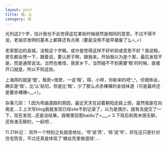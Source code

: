 ```yaml
---
layout: post
title: 借，认
category: 闲
---
```

光列这2个字，估计我也不会觉得这在某些时候居然是相同的意思。不过不得不说，老祖宗发明的基本上都算还有点用（要是没用不就早被废了么=_=）

老家那边的县城，没租这个字眼。或许是觉得这样不好听抑或意思不好？我说租，房东都会愣一下，跟着说，要认房子啊，跟我来。开始我以为是个案，最后发现不是，而是通常说法。当然也难怪，我家乡下，当然碰不不到需要‘租’的时候，直接开口就是，所以不知这些。

上海用的就是‘借’，租房=借房，一说‘租’，得，小样，你新来的吧^_^。仔细体会，确实是‘借’，比‘认’贴切，但是比‘租’，少了那么点赤裸裸的金钱味道（可是最终还是要赤裸裸=__=）。

杂事几则：
1.因为弯曲道路的原因，最近天天在迎着朝阳走路上班，虽然我是在向南走...
2.上次写blog我就发现已经site不到记录了，以为是偶尔，就有去提交了一下，现在发现...还是没结果。我哪里招惹baidu了=___=
3.下班后和周末很无聊，还有谁无聊的，一起吧...

11.21补记：
另外一个特别之处就是地址，‘号’说‘弄’，‘栋’说‘号’，好在这只是针对住宅而言，不过还真是体现了‘螺丝壳里做道场’....
